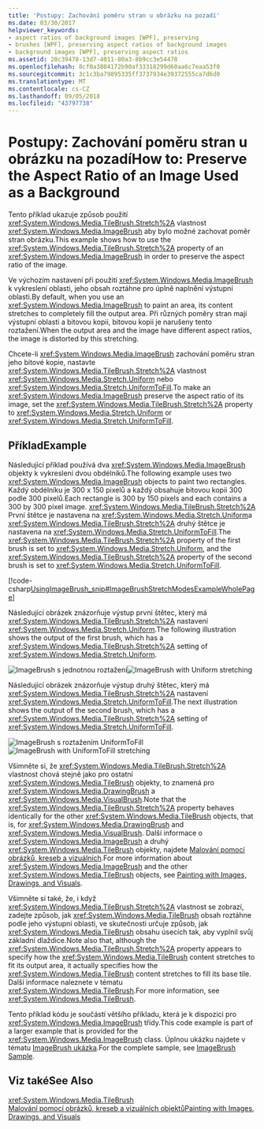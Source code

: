 ```yaml
---
title: 'Postupy: Zachování poměru stran u obrázku na pozadí'
ms.date: 03/30/2017
helpviewer_keywords:
- aspect ratios of background images [WPF], preserving
- brushes [WPF], preserving aspect ratios of background images
- background images [WPF], preserving aspect ratios
ms.assetid: 28c39478-13d7-4011-80a3-8b9cc3e54478
ms.openlocfilehash: 8cf0a3804172b90af33318299d60aa6c7eaa53f0
ms.sourcegitcommit: 3c1c3ba79895335ff3737934e39372555ca7d6d0
ms.translationtype: MT
ms.contentlocale: cs-CZ
ms.lasthandoff: 09/05/2018
ms.locfileid: "43797738"
---
```

# <a name="how-to-preserve-the-aspect-ratio-of-an-image-used-as-a-background"></a><span data-ttu-id="35e12-102">Postupy: Zachování poměru stran u obrázku na pozadí</span><span class="sxs-lookup"><span data-stu-id="35e12-102">How to: Preserve the Aspect Ratio of an Image Used as a Background</span></span>
<span data-ttu-id="35e12-103">Tento příklad ukazuje způsob použití <xref:System.Windows.Media.TileBrush.Stretch%2A> vlastnost <xref:System.Windows.Media.ImageBrush> aby bylo možné zachovat poměr stran obrázku.</span><span class="sxs-lookup"><span data-stu-id="35e12-103">This example shows how to use the <xref:System.Windows.Media.TileBrush.Stretch%2A> property of an <xref:System.Windows.Media.ImageBrush> in order to preserve the aspect ratio of the image.</span></span>  
  
 <span data-ttu-id="35e12-104">Ve výchozím nastavení při použití <xref:System.Windows.Media.ImageBrush> k vykreslení oblasti, jeho obsah roztáhne pro úplně naplnění výstupní oblasti.</span><span class="sxs-lookup"><span data-stu-id="35e12-104">By default, when you use an <xref:System.Windows.Media.ImageBrush> to paint an area, its content stretches to completely fill the output area.</span></span> <span data-ttu-id="35e12-105">Při různých poměry stran mají výstupní oblasti a bitovou kopii, bitovou kopii je narušeny tento roztažení.</span><span class="sxs-lookup"><span data-stu-id="35e12-105">When the output area and the image have different aspect ratios, the image is distorted by this stretching.</span></span>  
  
 <span data-ttu-id="35e12-106">Chcete-li <xref:System.Windows.Media.ImageBrush> zachování poměru stran jeho bitové kopie, nastavte <xref:System.Windows.Media.TileBrush.Stretch%2A> vlastnost <xref:System.Windows.Media.Stretch.Uniform> nebo <xref:System.Windows.Media.Stretch.UniformToFill>.</span><span class="sxs-lookup"><span data-stu-id="35e12-106">To make an <xref:System.Windows.Media.ImageBrush> preserve the aspect ratio of its image, set the <xref:System.Windows.Media.TileBrush.Stretch%2A> property to <xref:System.Windows.Media.Stretch.Uniform> or <xref:System.Windows.Media.Stretch.UniformToFill>.</span></span>  
  
## <a name="example"></a><span data-ttu-id="35e12-107">Příklad</span><span class="sxs-lookup"><span data-stu-id="35e12-107">Example</span></span>  
 <span data-ttu-id="35e12-108">Následující příklad používá dva <xref:System.Windows.Media.ImageBrush> objekty k vykreslení dvou obdélníků.</span><span class="sxs-lookup"><span data-stu-id="35e12-108">The following example uses two <xref:System.Windows.Media.ImageBrush> objects to paint two rectangles.</span></span> <span data-ttu-id="35e12-109">Každý obdélníku je 300 x 150 pixelů a každý obsahuje bitovou kopii 300 podle 300 pixelů.</span><span class="sxs-lookup"><span data-stu-id="35e12-109">Each rectangle is 300 by 150 pixels and each contains a 300 by 300 pixel image.</span></span> <span data-ttu-id="35e12-110"><xref:System.Windows.Media.TileBrush.Stretch%2A> První štětce je nastavena na <xref:System.Windows.Media.Stretch.Uniform>a <xref:System.Windows.Media.TileBrush.Stretch%2A> druhý štětce je nastavena na <xref:System.Windows.Media.Stretch.UniformToFill>.</span><span class="sxs-lookup"><span data-stu-id="35e12-110">The <xref:System.Windows.Media.TileBrush.Stretch%2A> property of the first brush is set to <xref:System.Windows.Media.Stretch.Uniform>, and the <xref:System.Windows.Media.TileBrush.Stretch%2A> property of the second brush is set to <xref:System.Windows.Media.Stretch.UniformToFill>.</span></span>  
  
 [!code-csharp[UsingImageBrush_snip#ImageBrushStretchModesExampleWholePage](../../../../samples/snippets/csharp/VS_Snippets_Wpf/UsingImageBrush_snip/CSharp/StretchModes.cs#imagebrushstretchmodesexamplewholepage)]  
  
 <span data-ttu-id="35e12-111">Následující obrázek znázorňuje výstup první štětec, který má <xref:System.Windows.Media.TileBrush.Stretch%2A> nastavení <xref:System.Windows.Media.Stretch.Uniform>.</span><span class="sxs-lookup"><span data-stu-id="35e12-111">The following illustration shows the output of the first brush, which has a <xref:System.Windows.Media.TileBrush.Stretch%2A> setting of <xref:System.Windows.Media.Stretch.Uniform>.</span></span>  
  
 <span data-ttu-id="35e12-112">![ImageBrush s jednotnou roztažení](../../../../docs/framework/wpf/graphics-multimedia/media/graphicsmm-imagebrushuniformstretch.jpg "graphicsmm_ImageBrushUniformStretch")</span><span class="sxs-lookup"><span data-stu-id="35e12-112">![ImageBrush with Uniform stretching](../../../../docs/framework/wpf/graphics-multimedia/media/graphicsmm-imagebrushuniformstretch.jpg "graphicsmm_ImageBrushUniformStretch")</span></span>  
  
 <span data-ttu-id="35e12-113">Následující obrázek znázorňuje výstup druhý štětec, který má <xref:System.Windows.Media.TileBrush.Stretch%2A> nastavení <xref:System.Windows.Media.Stretch.UniformToFill>.</span><span class="sxs-lookup"><span data-stu-id="35e12-113">The next illustration shows the output of the second brush, which has a <xref:System.Windows.Media.TileBrush.Stretch%2A> setting of <xref:System.Windows.Media.Stretch.UniformToFill>.</span></span>  
  
 <span data-ttu-id="35e12-114">![ImageBrush s roztažením UniformToFill](../../../../docs/framework/wpf/graphics-multimedia/media/graphicsmm-imagebrushuniformtofillstretch.jpg "graphicsmm_ImageBrushUniformToFillStretch")</span><span class="sxs-lookup"><span data-stu-id="35e12-114">![ImageBrush with UniformToFill stretching](../../../../docs/framework/wpf/graphics-multimedia/media/graphicsmm-imagebrushuniformtofillstretch.jpg "graphicsmm_ImageBrushUniformToFillStretch")</span></span>  
  
 <span data-ttu-id="35e12-115">Všimněte si, že <xref:System.Windows.Media.TileBrush.Stretch%2A> vlastnost chová stejně jako pro ostatní <xref:System.Windows.Media.TileBrush> objekty, to znamená pro <xref:System.Windows.Media.DrawingBrush> a <xref:System.Windows.Media.VisualBrush>.</span><span class="sxs-lookup"><span data-stu-id="35e12-115">Note that the <xref:System.Windows.Media.TileBrush.Stretch%2A> property behaves identically for the other <xref:System.Windows.Media.TileBrush> objects, that is, for <xref:System.Windows.Media.DrawingBrush> and <xref:System.Windows.Media.VisualBrush>.</span></span> <span data-ttu-id="35e12-116">Další informace o <xref:System.Windows.Media.ImageBrush> a druhý <xref:System.Windows.Media.TileBrush> objekty, najdete [Malování pomocí obrázků, kreseb a vizuálních](../../../../docs/framework/wpf/graphics-multimedia/painting-with-images-drawings-and-visuals.md).</span><span class="sxs-lookup"><span data-stu-id="35e12-116">For more information about <xref:System.Windows.Media.ImageBrush> and the other <xref:System.Windows.Media.TileBrush> objects, see [Painting with Images, Drawings, and Visuals](../../../../docs/framework/wpf/graphics-multimedia/painting-with-images-drawings-and-visuals.md).</span></span>  
  
 <span data-ttu-id="35e12-117">Všimněte si také, že, i když <xref:System.Windows.Media.TileBrush.Stretch%2A> vlastnost se zobrazí, zadejte způsob, jak <xref:System.Windows.Media.TileBrush> obsah roztáhne podle jeho výstupní oblasti, ve skutečnosti určuje způsob, jak <xref:System.Windows.Media.TileBrush> obsahu úsecích tak, aby vyplnil svůj základní dlaždice.</span><span class="sxs-lookup"><span data-stu-id="35e12-117">Note also that, although the <xref:System.Windows.Media.TileBrush.Stretch%2A> property appears to specify how the <xref:System.Windows.Media.TileBrush> content stretches to fit its output area, it actually specifies how the <xref:System.Windows.Media.TileBrush> content stretches to fill its base tile.</span></span> <span data-ttu-id="35e12-118">Další informace naleznete v tématu <xref:System.Windows.Media.TileBrush>.</span><span class="sxs-lookup"><span data-stu-id="35e12-118">For more information, see <xref:System.Windows.Media.TileBrush>.</span></span>  
  
 <span data-ttu-id="35e12-119">Tento příklad kódu je součástí většího příkladu, která je k dispozici pro <xref:System.Windows.Media.ImageBrush> třídy.</span><span class="sxs-lookup"><span data-stu-id="35e12-119">This code example is part of a larger example that is provided for the <xref:System.Windows.Media.ImageBrush> class.</span></span> <span data-ttu-id="35e12-120">Úplnou ukázku najdete v tématu [ImageBrush ukázka](https://go.microsoft.com/fwlink/?LinkID=160005).</span><span class="sxs-lookup"><span data-stu-id="35e12-120">For the complete sample, see [ImageBrush Sample](https://go.microsoft.com/fwlink/?LinkID=160005).</span></span>  
  
## <a name="see-also"></a><span data-ttu-id="35e12-121">Viz také</span><span class="sxs-lookup"><span data-stu-id="35e12-121">See Also</span></span>  
 <xref:System.Windows.Media.TileBrush>  
 [<span data-ttu-id="35e12-122">Malování pomocí obrázků, kreseb a vizuálních objektů</span><span class="sxs-lookup"><span data-stu-id="35e12-122">Painting with Images, Drawings, and Visuals</span></span>](../../../../docs/framework/wpf/graphics-multimedia/painting-with-images-drawings-and-visuals.md)

